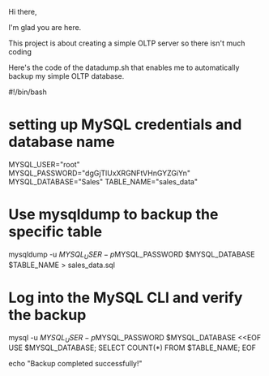 Hi there,

I'm glad you are here.

This project is about creating a simple OLTP server so there isn't much coding

Here's the code of the datadump.sh that enables me to automatically backup my simple OLTP database.

#!/bin/bash

# setting up MySQL credentials and database name

MYSQL_USER="root"
MYSQL_PASSWORD="dgGjTlUxXRGNFtVHnGYZGiYn"
MYSQL_DATABASE="Sales"
TABLE_NAME="sales_data"

# Use mysqldump to backup the specific table
mysqldump -u $MYSQL_USER -p$MYSQL_PASSWORD $MYSQL_DATABASE $TABLE_NAME > sales_data.sql

# Log into the MySQL CLI and verify the backup
mysql -u $MYSQL_USER -p$MYSQL_PASSWORD $MYSQL_DATABASE <<EOF
USE $MYSQL_DATABASE;
SELECT COUNT(*) FROM $TABLE_NAME;
EOF

echo "Backup completed successfully!"
